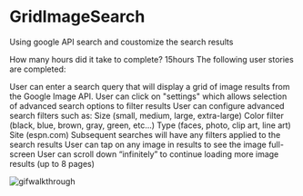 GridImageSearch
===============

Using google API search and coustomize the search results

How many hours did it take to complete?
15hours
The following user stories are completed:

User can enter a search query that will display a grid of image results from the Google Image API.
User can click on "settings" which allows selection of advanced search options to filter results
User can configure advanced search filters such as:
Size (small, medium, large, extra-large)
Color filter (black, blue, brown, gray, green, etc...)
Type (faces, photo, clip art, line art)
Site (espn.com)
Subsequent searches will have any filters applied to the search results
User can tap on any image in results to see the image full-screen
User can scroll down “infinitely” to continue loading more image results (up to 8 pages)

![gifwalkthrough](https://cloud.githubusercontent.com/assets/4516012/3308725/085eca42-f688-11e3-98f9-7811b2d9a8a3.gif)

